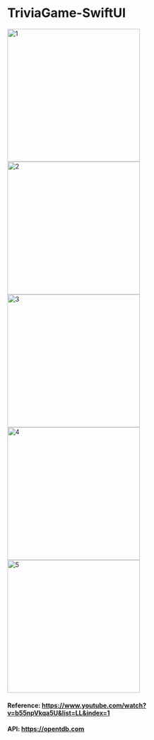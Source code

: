 # TriviaGame-SwiftUI


<img width="300" alt="1" src="https://github.com/SuminJN/TriviaGame-SwiftUI/assets/71697350/aa35abf1-4542-4954-a402-0ef799997358">
<img width="300" alt="2" src="https://github.com/SuminJN/TriviaGame-SwiftUI/assets/71697350/61ae55e3-d76c-42ee-b844-fdb5134c0ad2">
<img width="300" alt="3" src="https://github.com/SuminJN/TriviaGame-SwiftUI/assets/71697350/b7ed779d-8f78-49e2-991b-aa91acf3d2c1">
<img width="300" alt="4" src="https://github.com/SuminJN/TriviaGame-SwiftUI/assets/71697350/3a8dd761-4342-4536-a450-2cd707d05bab">
<img width="300" alt="5" src="https://github.com/SuminJN/TriviaGame-SwiftUI/assets/71697350/bb267334-463f-473f-80f0-6da65d26e74a">


#### Reference: https://www.youtube.com/watch?v=b55npVkqa5U&list=LL&index=1
#### API: https://opentdb.com
